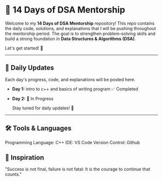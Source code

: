 # 🚀 14 Days of DSA Mentorship

Welcome to my **14 Days of DSA Mentorship** repository! This repo contains the daily code, solutions, and explanations that I will be pushing throughout the mentorship period. The goal is to strengthen problem-solving skills and build a strong foundation in **Data Structures & Algorithms (DSA)**. 

Let's get started! 🎯


---

## 📝 Daily Updates

Each day's progress, code, and explanations will be posted here.  
- **Day 1:** intro to c++ and basics of writing program ✅ Completed 
- **Day 2:** 🔄 In Progress

  Stay tuned for daily updates! 🚀


---

## 🛠️ Tools & Languages
Programming Language: C++ 
IDE: VS Code
Version Control: Github



## 🌟 Inspiration
"Success is not final, failure is not fatal: It is the courage to continue that counts."
